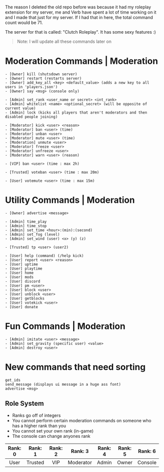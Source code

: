 The reason I deleted the old repo before was because it had my roleplay extension for my server, me and Verb have spent a lot of time working on it and I made that just for my server. If I had that in here, the total command count would be 71.

The server for that is called: "Clutch Roleplay". It has some sexy features :)

> Note: I will update all these commands later on
# Moderation Commands | Moderation

    - [Owner] kill (shutsdown server)
    - [Owner] restart (restarts server)
    - [Owner] add_key_all <key> <default_value> (adds a new key to all users in 'players.json')
    - [Owner] say <msg> (console only)

    - [Admin] set_rank <user_name or secret> <int_rank>
    - [Admin] whitelist <name> <optional_secret> (will be opposite of current value)
    - [Admin] lock (kicks all players that aren't moderators and then disabled people joining)

    - [Moderator] kick <user> <reason>
    - [Moderator] ban <user> (time)
    - [Moderator] unban <user>
    - [Moderator] mute <user> (time)
    - [Moderation] unmute <user>
    - [Moderator] freeze <user>
    - [Moderator] unfreeze <user>
    - [Moderator] warn <user> (reason)

    - [VIP] ban <user> (time : max 2h)

    - [Trusted] voteban <user> (time : max 20m)

    - [User] votemute <user> (time : max 15m)

# Utility Commands | Moderation
    - [Owner] advertise <message>

    - [Admin] time_play
    - [Admin] time_stop
    - [Admin] set_time <hour>:(min):(second)
    - [Admin] set_fog (level)
    - [Admin] set_wind (user) <x> (y) (z)

    - [Trusted] tp <user> (user2)

    - [User] help (command) (/help kick)
    - [User] report <user> <reason>
    - [User] uptime
    - [User] playtime
    - [User] home
    - [User] mods
    - [User] discord
    - [User] pm <user>
    - [User] block <user>
    - [User] unblock <user>
    - [User] getblocks
    - [User] votekick <user>
    - [User] donate

# Fun Commands | Moderation
    - [Admin] imitate <user> <message>
    - [Admin] set_gravity (specific user) <value>
    - [Admin] destroy <user>

# New commands that need sorting
    get_ids
    send_message (displays ui message in a huge ass font)
    advertise <msg>
    

## Role System

- Ranks go off of integers
- You cannot perform certain moderation commands on someone who has a higher rank than you
- You cannot set your own rank (in-game)
- The console can change anyones rank

| Rank: 0 | Rank: 1 | Rank: 2 | Rank: 3   | Rank: 4 | Rank: 5 | Rank: 6 |
|:-------:|:-------:|:-------:|:---------:|:-------:|:-------:|:-------:|
|  User   | Trusted |   VIP   | Moderator |  Admin  |  Owner  | Console |